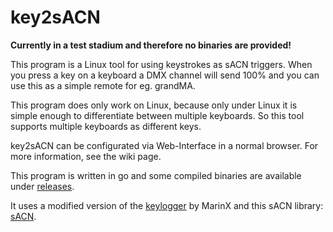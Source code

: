 # key2sACN

**Currently in a test stadium and therefore no binaries are provided!**

This program is a Linux tool for using keystrokes as sACN triggers. When you press a key on a keyboard
a DMX channel will send 100% and you can use this as a simple remote for eg. grandMA.

This program does only work on Linux, because only under Linux it is simple enough to differentiate
between multiple keyboards. So this tool supports multiple keyboards as different keys.

key2sACN can be configurated via Web-Interface in a normal browser. For more information, see the wiki page.

This program is written in go and some compiled binaries are available under [releases](https://github.com/Hundemeier/key2sACN/releases).

It uses a modified version of the [keylogger](https://github.com/MarinX/keylogger) by MarinX and this sACN library: [sACN](https://github.com/Hundemeier/go-sacn).